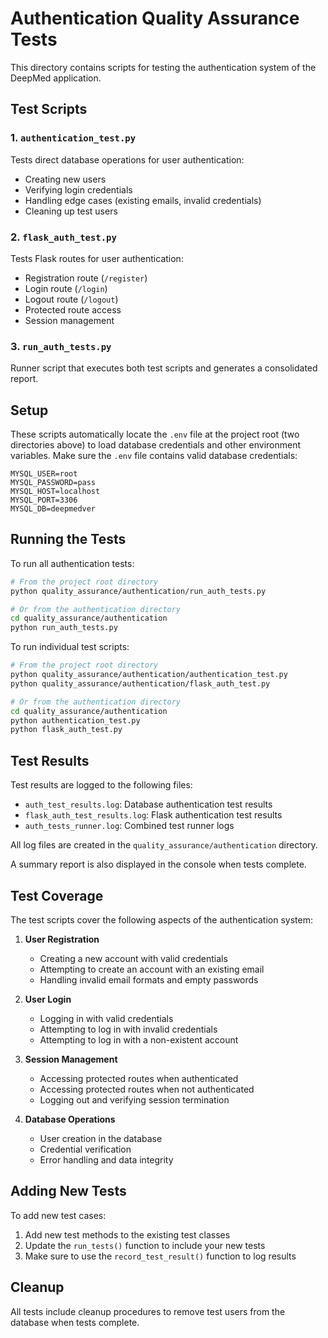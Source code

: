 # Authentication Quality Assurance Tests

This directory contains scripts for testing the authentication system of the DeepMed application.

## Test Scripts

### 1. `authentication_test.py`

Tests direct database operations for user authentication:
- Creating new users
- Verifying login credentials
- Handling edge cases (existing emails, invalid credentials)
- Cleaning up test users

### 2. `flask_auth_test.py`

Tests Flask routes for user authentication:
- Registration route (`/register`)
- Login route (`/login`) 
- Logout route (`/logout`)
- Protected route access
- Session management

### 3. `run_auth_tests.py`

Runner script that executes both test scripts and generates a consolidated report.

## Setup

These scripts automatically locate the `.env` file at the project root (two directories above) to load database credentials and other environment variables. Make sure the `.env` file contains valid database credentials:

```
MYSQL_USER=root
MYSQL_PASSWORD=pass
MYSQL_HOST=localhost
MYSQL_PORT=3306
MYSQL_DB=deepmedver
```

## Running the Tests

To run all authentication tests:

```bash
# From the project root directory
python quality_assurance/authentication/run_auth_tests.py

# Or from the authentication directory
cd quality_assurance/authentication
python run_auth_tests.py
```

To run individual test scripts:

```bash
# From the project root directory
python quality_assurance/authentication/authentication_test.py
python quality_assurance/authentication/flask_auth_test.py

# Or from the authentication directory
cd quality_assurance/authentication
python authentication_test.py
python flask_auth_test.py
```

## Test Results

Test results are logged to the following files:
- `auth_test_results.log`: Database authentication test results
- `flask_auth_test_results.log`: Flask authentication test results
- `auth_tests_runner.log`: Combined test runner logs

All log files are created in the `quality_assurance/authentication` directory.

A summary report is also displayed in the console when tests complete.

## Test Coverage

The test scripts cover the following aspects of the authentication system:

1. **User Registration**
   - Creating a new account with valid credentials
   - Attempting to create an account with an existing email
   - Handling invalid email formats and empty passwords

2. **User Login**
   - Logging in with valid credentials
   - Attempting to log in with invalid credentials
   - Attempting to log in with a non-existent account

3. **Session Management**
   - Accessing protected routes when authenticated
   - Accessing protected routes when not authenticated
   - Logging out and verifying session termination

4. **Database Operations**
   - User creation in the database
   - Credential verification
   - Error handling and data integrity

## Adding New Tests

To add new test cases:
1. Add new test methods to the existing test classes
2. Update the `run_tests()` function to include your new tests
3. Make sure to use the `record_test_result()` function to log results

## Cleanup

All tests include cleanup procedures to remove test users from the database when tests complete. 